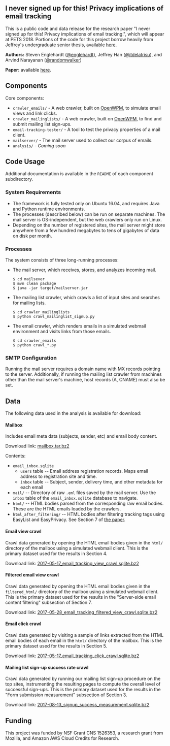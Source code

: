 ## I never signed up for this! Privacy implications of email tracking

This is a public code and data release for the research paper "I never signed
up for this! Privacy implications of email tracking.", which will appear at
PETS 2018. Portions of the code for this project borrow heavily from Jeffrey's
undergraduate senior thesis, available [here](https://github.com/itdelatrisu/thesis).

**Authors:** Steven Englehardt ([@englehardt](https://github.com/englehardt)),
Jeffrey Han ([@itdelatrisu](https://github.com/itdelatrisu)),
and Arvind Narayanan ([@randomwalker](https://github.com/randomwalker))

**Paper:** available [here](https://senglehardt.com/papers/pets2018_email_tracking.pdf).

## Components
Core components:
* `crawler_emails/` - A web crawler, built on [OpenWPM](https://github.com/citp/OpenWPM),
    to simulate email views and link clicks.
* `crawler_mailinglists/` - A web crawler, built on [OpenWPM](https://github.com/citp/OpenWPM),
    to find and submit mailing list sign-ups.
* `email-tracking-tester/` - A tool to test the privacy properties of a mail
    client.
* `mailserver/` - The mail server used to collect our corpus of emails.
* `analysis/` - *Coming soon*

## Code Usage

Additional documentation is available in the `README` of each component
subdirectory.

### System Requirements
* The framework is fully tested only on Ubuntu 16.04, and requires Java and
  Python runtime environments.
* The processes (described below) can be run on separate machines. The mail
  server is OS-independent, but the web crawlers only run on Linux.
* Depending on the number of registered sites, the mail server might store
  anywhere from a few hundred megabytes to tens of gigabytes of data on disk
  per month.

### Processes
The system consists of three long-running processes:
* The mail server, which receives, stores, and analyzes incoming mail.
  ```
  $ cd mailsever
  $ mvn clean package
  $ java -jar target/mailserver.jar
  ```
* The mailing list crawler, which crawls a list of input sites and searches for
    mailing lists.
  ```
  $ cd crawler_mailinglists
  $ python crawl_mailinglist_signup.py
  ```
* The email crawler, which renders emails in a simulated webmail environment
    and visits links from those emails.
  ```
  $ cd crawler_emails
  $ python crawl_*.py
  ```

### SMTP Configuration
Running the mail server requires a domain name with MX records pointing to the
server. Additionally, if running the mailing list crawler from machines
other than the mail server's machine, host records (A, CNAME) must also be set.

## Data

The following data used in the analysis is available for download:

#### Mailbox
Includes email meta data (subjects, sender, etc) and email body content.

Download link: [mailbox.tar.bz2](#)

Contents:
* `email_inbox.sqlite`
  * `users` table -- Email address registration records. Maps email address to
      registration site and time.
  * `inbox` table -- Subject, sender, delivery time, and other metadata for
      each email
* `mail/` -- Directory of raw `.eml` files saved by the mail server. Use the
    `inbox` table of the `email_inbox.sqlite` database to navigate.
* `html/` -- HTML bodies parsed from the corresponding raw email bodies. These
    are the HTML emails loaded by the crawlers.
* `html_after_filtering/` -- HTML bodies after filtering tracking tags using
    EasyList and EasyPrivacy. See Section 7 of [the paper](https://senglehardt.com/papers/pets2018_email_tracking.pdf).

#### Email view crawl
Crawl data generated by opening the HTML email bodies given in the `html/`
directory of the mailbox using a simulated webmail client. This is the primary
dataset used for the results in Section 4.

Download link: [2017-05-17_email_tracking_view_crawl.sqlite.bz2](#)

#### Filtered email view crawl
Crawl data generated by opening the HTML email bodies given in the
`filtered_html/` directory of the mailbox using a simulated webmail client.
This is the primary dataset used for the results in the "Server-side email
content filtering" subsection of Section 7.

Download link: [2017-05-28_email_tracking_filtered_view_crawl.sqlite.bz2](#)

#### Email click crawl
Crawl data generated by visiting a sample of links extracted from the HTML
email bodies of each email in the `html/` directory of the mailbox. This is the
primary dataset used for the results in Section 5.

Download link: [2017-05-17_email_tracking_click_crawl.sqlite.bz2](#)

#### Mailing list sign-up success rate crawl
Crawl data generated by running our mailing list sign-up procedure on the top
sites, instrumenting the resulting pages to compute the overall level of
successful sign-ups. This is the primary dataset used for the results in the
"Form submission measurement" subsection of Section 3.

Download link: [2017-08-13_signup_success_measurement.sqlite.bz2](#)

## Funding

This project was funded by NSF  Grant  CNS  1526353, a research grant
from Mozilla, and Amazon AWS Cloud Credits for Research.
